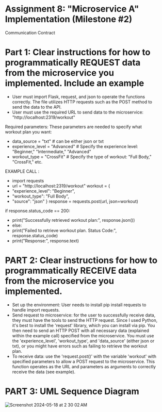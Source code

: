 # Assignment 8: "Microservice A" Implementation (Milestone #2)
 Communication Contract

# Part 1: Clear instructions for how to programmatically REQUEST data from the microservice you implemented. Include an example 
- User must import Flask, request, and json to operate the functions correctly. The file utilizes HTTP requests such as the POST method to send the data to the API.
- User must use the required URL to send data to the microservice: "http://localhost:2319/workout"
  
Required parameters:
 These parameters are needed to specify what workout plan you want:
  - data_source = "txt"    # can be either json or txt
  - experience_level = "Advanced"  # Specify the experience level: "Beginner," "Intermediate," "Advanced"
  - workout_type = "CrossFit" # Specify the type of workout: "Full Body," "CrossFit," etc.

 EXAMPLE CALL : 
- import requests
- url = "http://localhost:2319/workout"
workout = {
- "experience_level": "Beginner",
- "workout_type": "Full Body",
- "source": "json"
}
response = requests.post(url, json=workout)

if response.status_code == 200:
- print("Successfully retrieved workout plan:", response.json())
- else:
- print("Failed to retrieve workout plan. Status Code:", response.status_code)
- print("Response:", response.text)


# PART 2: Clear instructions for how to programmatically RECEIVE data from the microservice you implemented.
- Set up the environment: User needs to install pip install requests to handle import requests.
- Send request to microservice: for the user to successfully receive data, they must have the tools to send the HTTP request. Since I used Python, it's best to install the 'request' library, which you can install via pip. You then need to send an HTTP POST with all necessary data (explained within the example call) specified from the microservice. You must use the 'experience_level', 'workout_type', and 'data_source' (either json or txt), or you might have errors such as failing to retrieve the workout plan.
- To receive data: use the 'request.post()' with the variable 'workout' with specified parameters to allow a POST request to the microservice. This function operates as the URL and parameters as arguments to correctly receive the data (see example). 

# PART 3: UML Sequence Diagram

![Screenshot 2024-05-18 at 2 30 02 AM](https://github.com/miguelsongco/CS361/assets/126127866/60f82498-abfc-4b04-aeb0-92fc15fc059b)


 

